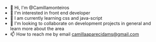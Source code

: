 - 👋 Hi, I'm @Camillamonteiros
- 👀 I'm interested in front end developer
- 🌱 I am currently learning css and java-script
- 💞️ I'm looking to collaborate on development projects in general and learn more about the area
- 📫 How to reach me by email camillaaparecidams@gmail.com

<!---
Camillamonteiros/Camillamonteiros is a ✨ special ✨ repository because its `README.md` (this file) appears on your GitHub profile.
You can click the Preview link to take a look at your changes.
--->
